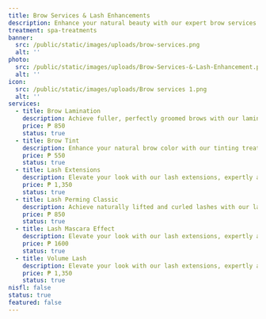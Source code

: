 ```yaml
---
title: Brow Services & Lash Enhancements
description: Enhance your natural beauty with our expert brow services and lash enhancements. From perfectly shaped brows to voluminous lashes, our treatments are designed to frame your face and elevate your look. Achieve flawless, long-lasting results that highlight your unique features.
treatment: spa-treatments
banner:
  src: /public/static/images/uploads/brow-services.png
  alt: ''
photo:
  src: /public/static/images/uploads/Brow-Services-&-Lash-Enhancement.png
  alt: ''
icon:
  src: /public/static/images/uploads/Brow services 1.png
  alt: ''
services:
  - title: Brow Lamination
    description: Achieve fuller, perfectly groomed brows with our lamination treatment. This innovative service smooths, lifts, and sets your brows in place, giving you a polished and naturally defined look that lasts.
    price: ₱ 850
    status: true
  - title: Brow Tint
    description: Enhance your natural brow color with our tinting treatment. This service adds depth and definition, creating fuller, more vibrant brows that beautifully frame your face..
    price: ₱ 550
    status: true
  - title: Lash Extensions
    description: Elevate your look with our lash extensions, expertly applied to add length, volume, and drama. Enjoy the beauty of full, fluttery lashes that enhance your eyes and make a lasting impression.
    price: ₱ 1,350
    status: true
  - title: Lash Perming Classic
    description: Achieve naturally lifted and curled lashes with our lash perming treatment. This gentle process enhances your lashes, giving them a beautiful, eye-opening curl that lasts for weeks.
    price: ₱ 850
    status: true
  - title: Lash Mascara Effect
    description: Elevate your look with our lash extensions, expertly applied to add length, volume, and drama. Enjoy the beauty of full, fluttery lashes that enhance your eyes and make a lasting impression.
    price: ₱ 1600
    status: true
  - title: Volume Lash
    description: Elevate your look with our lash extensions, expertly applied to add length, volume, and drama. Enjoy the beauty of full, fluttery lashes that enhance your eyes and make a lasting impression.
    price: ₱ 1,350
    status: true
nisfl: false
status: true
featured: false
---
```


